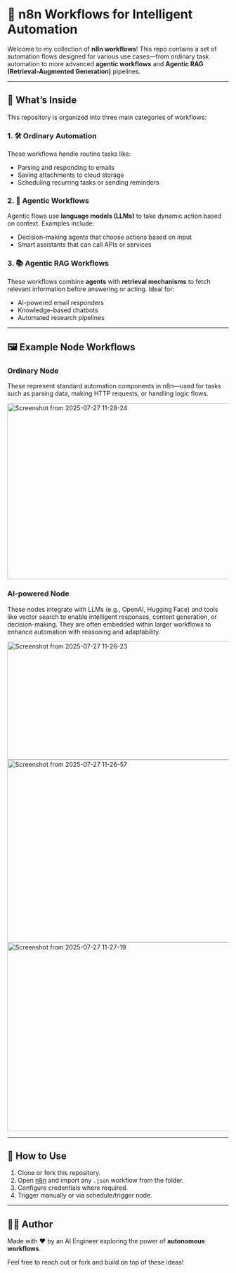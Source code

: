 # 🧠 n8n Workflows for Intelligent Automation

Welcome to my collection of **n8n workflows**! This repo contains a set of automation flows designed for various use cases—from ordinary task automation to more advanced **agentic workflows** and **Agentic RAG (Retrieval-Augmented Generation)** pipelines.

---

## 🔧 What’s Inside

This repository is organized into three main categories of workflows:

### 1. 🛠️ Ordinary Automation
These workflows handle routine tasks like:
- Parsing and responding to emails
- Saving attachments to cloud storage
- Scheduling recurring tasks or sending reminders

### 2. 🤖 Agentic Workflows
Agentic flows use **language models (LLMs)** to take dynamic action based on context. Examples include:
- Decision-making agents that choose actions based on input
- Smart assistants that can call APIs or services

### 3. 📚 Agentic RAG Workflows
These workflows combine **agents** with **retrieval mechanisms** to fetch relevant information before answering or acting. Ideal for:
- AI-powered email responders
- Knowledge-based chatbots
- Automated research pipelines

---

## 🖼️ Example Node Workflows

### Ordinary Node
These represent standard automation components in n8n—used for tasks such as parsing data, making HTTP requests, or handling logic flows.

<img width="813" height="399" alt="Screenshot from 2025-07-27 11-28-24" src="https://github.com/user-attachments/assets/c63612d0-f047-456c-96d6-4297280378e3" />

### AI-powered Node
These nodes integrate with LLMs (e.g., OpenAI, Hugging Face) and tools like vector search to enable intelligent responses, content generation, or decision-making. They are often embedded within larger workflows to enhance automation with reasoning and adaptability.

<img width="886" height="268" alt="Screenshot from 2025-07-27 11-26-23" src="https://github.com/user-attachments/assets/f50f0880-9105-47c4-b583-4b35bbfbc09f" />
<img width="727" height="415" alt="Screenshot from 2025-07-27 11-26-57" src="https://github.com/user-attachments/assets/5be2a421-8a2d-4029-a609-8bb9eb9239bb" />
<img width="569" height="428" alt="Screenshot from 2025-07-27 11-27-19" src="https://github.com/user-attachments/assets/b8f53416-1430-4a4c-b0d6-93101f93f1c1" />


---

## 📁 How to Use

1. Clone or fork this repository.
2. Open [n8n](https://n8n.io) and import any `.json` workflow from the folder.
3. Configure credentials where required.
4. Trigger manually or via schedule/trigger node.



---

## 🙋‍♂️ Author

Made with ❤️ by an AI Engineer exploring the power of **autonomous workflows**.

Feel free to reach out or fork and build on top of these ideas!
